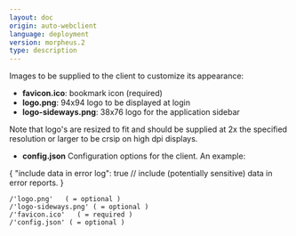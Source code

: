 ```yaml
---
layout: doc
origin: auto-webclient
language: deployment
version: morpheus.2
type: description
---
```


Images to be supplied to the client to customize its appearance:
- **favicon.ico**:         bookmark icon (required)
- **logo.png**:            94x94 logo to be displayed at login
- **logo-sideways.png**:   38x76 logo for the application sidebar

Note that logo's are resized to fit and should be supplied at 2x the specified
resolution or larger to be crsip on high dpi displays.

- **config.json**          Configuration options for the client.
 An example:

{
	"include data in error log": true // include (potentially sensitive) data in error reports.
}
```
/'logo.png'   ( = optional )
/'logo-sideways.png' ( = optional )
/'favicon.ico'   ( = required )
/'config.json' ( = optional )
```
```
